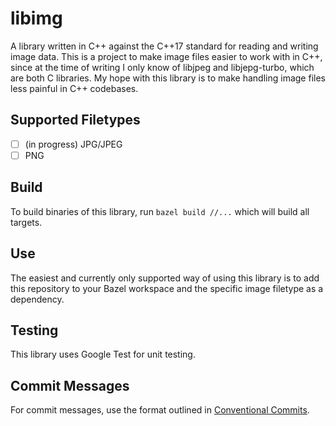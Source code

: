 # libimg

A library written in C++ against the C++17 standard for reading and writing image data.
This is a project to make image files easier to work with in C++, since at the time of writing I only know of libjpeg and libjepg-turbo, which are both C libraries.
My hope with this library is to make handling image files less painful in C++ codebases.

## Supported Filetypes

- [ ] (in progress) JPG/JPEG
- [ ] PNG

## Build

To build binaries of this library, run `bazel build //...` which will build all targets.

## Use

The easiest and currently only supported way of using this library is to add this repository to your Bazel workspace and the specific image filetype as a dependency.

## Testing

This library uses Google Test for unit testing.

## Commit Messages

For commit messages, use the format outlined in [Conventional Commits](https://www.conventionalcommits.org/en/v1.0.0/).

